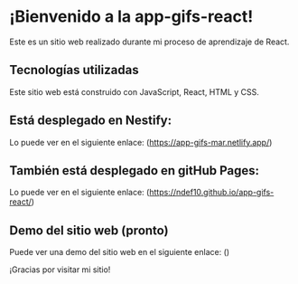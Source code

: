 # ¡Bienvenido a la app-gifs-react!

Este es un sitio web realizado durante mi proceso de aprendizaje de React.

## Tecnologías utilizadas
Este sitio web está construido con JavaScript, React, HTML y CSS.

## Está desplegado en Nestify:
Lo puede ver en el siguiente enlace: (https://app-gifs-mar.netlify.app/)

## También está desplegado en gitHub Pages:
Lo puede ver en el siguiente enlace: (https://ndef10.github.io/app-gifs-react/)

## Demo del sitio web (pronto)
Puede ver una demo del sitio web en el siguiente enlace: ()

¡Gracias por visitar mi sitio!


